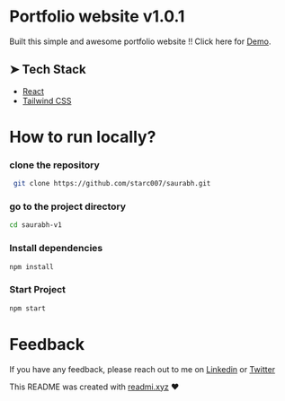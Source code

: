 # Portfolio website v1.0.1

Built this simple and awesome portfolio website !!
Click here for [Demo](https://jutsu.tech).

## ➤ Tech Stack
- [React](https://reactjs.org/)
- [Tailwind CSS](https://tailwindcss.com/)

# How to run locally?

### clone the repository
```bash
 git clone https://github.com/starc007/saurabh.git
```

### go to the project directory
```bash
cd saurabh-v1
```

### Install dependencies
```bash
npm install
```

### Start Project
```bash
npm start
```

# Feedback

If you have any feedback, please reach out to me on [Linkedin](https://www.linkedin.com/in/starc007) or [Twitter](https://www.twitter.com/saurra3h)


This README was created with [readmi.xyz](readmi.xyz) ❤️
